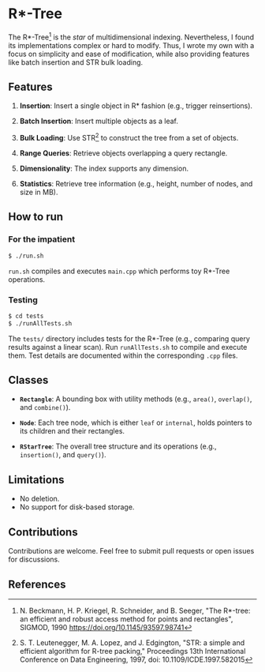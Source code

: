 # R*-Tree

The R*-Tree[^1] is the *star* of multidimensional indexing. Nevertheless, I found its implementations complex or hard to modify. Thus, I wrote my own with a focus on simplicity and ease of modification, while also providing features like batch insertion and STR bulk loading.

## Features

1. **Insertion**: Insert a single object in R* fashion (e.g., trigger reinsertions). 

2. **Batch Insertion**: Insert multiple objects as a leaf.

3. **Bulk Loading**: Use STR[^2] to construct the tree from a set of objects.

4. **Range Queries**: Retrieve objects overlapping a query rectangle.

5. **Dimensionality**: The index supports any dimension.

6. **Statistics**: Retrieve tree information (e.g., height, number of nodes, and size in MB).

## How to run

### For the impatient

```bash
$ ./run.sh
```
`run.sh` compiles and executes `main.cpp` which performs toy R*-Tree operations.

### Testing

```bash
$ cd tests
$ ./runAllTests.sh
```
The `tests/` directory includes tests for the R*-Tree (e.g., comparing query results against a linear scan). 
Run `runAllTests.sh` to compile and execute them. 
Test details are documented within the corresponding `.cpp` files.

## Classes

- **`Rectangle`**: 
  A bounding box with utility methods (e.g., `area()`, `overlap()`, and `combine()`).

- **`Node`**:
  Each tree node, which is either `leaf` or `internal`, holds pointers to its children and their rectangles.

- **`RStarTree`**:
  The overall tree structure and its operations (e.g., `insertion()`, and `query()`).

## Limitations
- No deletion.
- No support for disk-based storage.

## Contributions
Contributions are welcome. Feel free to submit pull requests or open issues for discussions.

## References
[^1]: N. Beckmann, H. P. Kriegel, R. Schneider, and B. Seeger, "The R*-tree: an efficient and robust access method for points and rectangles", SIGMOD, 1990 https://doi.org/10.1145/93597.98741
[^2]: S. T. Leutenegger, M. A. Lopez, and J. Edgington, "STR: a simple and efficient algorithm for R-tree packing," Proceedings 13th International Conference on Data Engineering, 1997, doi: 10.1109/ICDE.1997.582015

